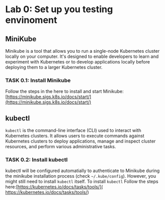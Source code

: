 # Lab 0: Set up you testing envinoment
## MiniKube
Minikube is a tool that allows you to run a single-node Kubernetes cluster locally on your computer. It's designed to enable developers to learn and experiment with Kubernetes or to develop applications locally before deploying them to a larger Kubernetes cluster.

### TASK 0.1: Install Minikube

Follow the steps in the here to install and start Minikube: [https://minikube.sigs.k8s.io/docs/start/](https://minikube.sigs.k8s.io/docs/start/)


## kubectl

`kubectl` is the command-line interface (CLI) used to interact with Kubernetes clusters. It allows users to execute commands against Kubernetes clusters to deploy applications, manage and inspect cluster resources, and perform various administrative tasks.

### TASK 0.2: Install kubectl
kubectl will be configured automatially to authenticate to Minikube during the minikube installation process (check `~/.kube/config`). However, you might still need to install `kubectl` itself. To install `kubectl` Follow the steps here:[https://kubernetes.io/docs/tasks/tools/]( https://kubernetes.io/docs/tasks/tools/)
